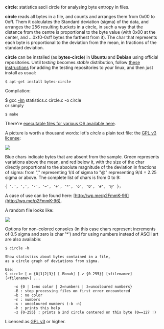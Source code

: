 **circle**: statistics ascii circle for analysing byte entropy in files.   

**circle** reads all bytes in a file, and counts and arranges them from 0x00 to 0xff. Them it calculates the Standard deviation (sigma) of the data, and arranges the 256 resulting buckets in a circle, in such a way that the distance from the centre is proportional to the byte value (with 0x00 at the center, and ...0xf0-0xff bytes the farthest from it). The char that represents each byte is proportional to the deviation from the mean, in fractions of the standard deviation.   
   
**circle** can be installed (as **bytes-circle**) in **Ubuntu** and **Debian** using official repositories. Until *testing* becomes *stable* distribution, follow [these instructions](http://serverfault.com/questions/550855/how-to-add-debian-testing-repository-to-apt-get) for adding the testing repositories to your linux, and then just install as usual: 

    $ apt-get install bytes-circle

Compilation:

$ gcc [-lm](http://stackoverflow.com/questions/5005363/undefined-reference-to-sin) statistics.c circle.c -o circle   
or simply   

    $ make   

There're [executable files for various OS available here](https://drive.google.com/folderview?id=0B1L_hFrWJfRhODE3RE5fNGNaWWM).

A picture is worth a thousand words: let's *circle* a plain text file: the [GPL v3 license](https://github.com/circulosmeos/circle/blob/master/gplv3.txt):   
   
![](https://circulosmeos.files.wordpress.com/2015/10/circle-gplv3-plaintext.png)
    
Blue chars indicate bytes that are absent from the sample. Green represents variations above the mean, and red below it, with the size of the char directly proportional to the absolute magnitude of the deviation in fractions of sigma: from "," representing 1/4 of sigma to "@" representing 9/4 = 2.25 sigma or above. The complete list of chars is from 0 to 9:   
   
    { '.', ',', '-', '~', '+', '*', 'o', 'O', '#', '@' };   
   
A case of use can be found here: [http://wp.me/p2FmmK-96](http://wp.me/p2FmmK-96).   
   
A random file looks like:
   
![](https://circulosmeos.files.wordpress.com/2015/10/circle-urandom.png)
    
Options for non-colored consoles (in this case chars represent increments of 0.5 sigma and zero is char '*') and for using numbers instead of ASCII art are also available:   
   
    $ circle -h   
   
    Show statistics about bytes contained in a file,   
    as a circle graph of deviations from sigma.   
   
    Use:   
    $ circle [-o {0|1|2|3}] [-Bbnuh] [-z {0-255}] [<filename>] [<filename>] ...   
      
        -o {0 | 1=no color | 2=numbers | 3=uncoloured numbers}   
        -B : stop processing files on first error encountered   
        -b : no color   
        -n : numbers   
        -u : uncoloured numbers (-b -n)   
        -h : prints this help   
        -z {0-255} : prints a 2nd circle centered on this byte (0==127 !)   
   

Licensed as [GPL v3](http://www.gnu.org/licenses/gpl-3.0.en.html) or higher.   
